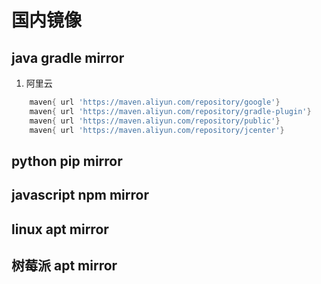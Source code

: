 # 国内镜像

## java gradle mirror

1. 阿里云

```gradle
    maven{ url 'https://maven.aliyun.com/repository/google'}
    maven{ url 'https://maven.aliyun.com/repository/gradle-plugin'}
    maven{ url 'https://maven.aliyun.com/repository/public'}
    maven{ url 'https://maven.aliyun.com/repository/jcenter'}
```

## python pip mirror

## javascript npm mirror

## linux apt mirror

## 树莓派 apt mirror
